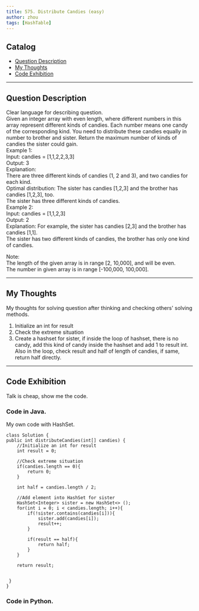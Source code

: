 ```yaml
---
title: 575. Distribute Candies (easy)                 
author: zhou      
tags: [HashTable]          
---
```


       

## Catalog  
+ [Question Description](#partI)
+ [My Thoughts](#partII)
+ [Code Exhibition](#partIII)

----------------------------------

## Question Description
Clear language for describing question.    
Given an integer array with even length, where different numbers in this array represent different kinds of candies. Each number means one candy of the corresponding kind. You need to distribute these candies equally in number to brother and sister. Return the maximum number of kinds of candies the sister could gain.    
Example 1:   
Input: candies = [1,1,2,2,3,3]   
Output: 3   
Explanation:   
There are three different kinds of candies (1, 2 and 3), and two candies for each kind.   
Optimal distribution: The sister has candies [1,2,3] and the brother has candies [1,2,3], too.    
The sister has three different kinds of candies.    
Example 2:    
Input: candies = [1,1,2,3]   
Output: 2    
Explanation: For example, the sister has candies [2,3] and the brother has candies [1,1].    
The sister has two different kinds of candies, the brother has only one kind of candies.  

Note:   
The length of the given array is in range [2, 10,000], and will be even.   
The number in given array is in range [-100,000, 100,000].    



----------------------------------

## My Thoughts
My thoughts for solving question after thinking and checking others' solving methods.        
1. Initialize an int for result    
2. Check the extreme situation    
3. Create a hashset for sister, if inside the loop of hashset, there is no candy, add this kind of candy inside the hashset and add 1 to result int. Also in the loop, check result and half of length of candies, if same, return half directly.    


----------------------------------

## Code Exhibition
Talk is cheap, show me the code.    
### Code in Java.     
My own code with HashSet.    

    class Solution {
    public int distributeCandies(int[] candies) {
        //Initialize an int for result
        int result = 0;   
        
        //Check extreme situation   
        if(candies.length == 0){
            return 0;
        }
        
        int half = candies.length / 2;
        
        //Add element into HashSet for sister
        HashSet<Integer> sister = new HashSet<> ();
        for(int i = 0; i < candies.length; i++){
            if(!sister.contains(candies[i])){
                sister.add(candies[i]);
                result++;
            }
            
            if(result == half){
                return half;
            }
        }
        
        return result;
        
        
     }  
    }


### Code in Python.   



